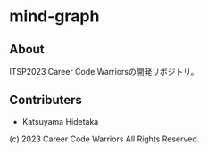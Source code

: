 # mind-graph

## About

ITSP2023
Career Code Warriorsの開発リポジトリ。

## Contributers

- Katsuyama Hidetaka

(c) 2023 Career Code Warriors All Rights Reserved.

